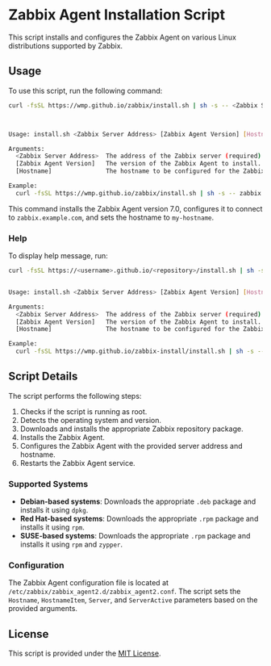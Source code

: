 
# Zabbix Agent Installation Script

This script installs and configures the Zabbix Agent on various Linux distributions supported by Zabbix.

## Usage

To use this script, run the following command:

```sh
curl -fsSL https://wmp.github.io/zabbix/install.sh | sh -s -- <Zabbix Server Address> [Zabbix Agent Version] [Hostname]



Usage: install.sh <Zabbix Server Address> [Zabbix Agent Version] [Hostname]

Arguments:
  <Zabbix Server Address>  The address of the Zabbix server (required).
  [Zabbix Agent Version]   The version of the Zabbix Agent to install. If not provided, the latest version will be used (optional).
  [Hostname]               The hostname to be configured for the Zabbix Agent. If not provided, the system hostname will be used (optional).

Example:
  curl -fsSL https://wmp.github.io/zabbix/install.sh | sh -s -- zabbix.example.com 7.0 my-hostname
```

This command installs the Zabbix Agent version 7.0, configures it to connect to `zabbix.example.com`, and sets the hostname to `my-hostname`.

### Help

To display help message, run:

```sh
curl -fsSL https://<username>.github.io/<repository>/install.sh | sh -s -- --help


Usage: install.sh <Zabbix Server Address> [Zabbix Agent Version] [Hostname]

Arguments:
  <Zabbix Server Address>  The address of the Zabbix server (required).
  [Zabbix Agent Version]   The version of the Zabbix Agent to install. If not provided, the latest version will be used (optional).
  [Hostname]               The hostname to be configured for the Zabbix Agent. If not provided, the system hostname will be used (optional).

Example:
  curl -fsSL https://wmp.github.io/zabbix-install/install.sh | sh -s -- zabbix.example.com 7.0 my-hostname
```


## Script Details

The script performs the following steps:

1. Checks if the script is running as root.
2. Detects the operating system and version.
3. Downloads and installs the appropriate Zabbix repository package.
4. Installs the Zabbix Agent.
5. Configures the Zabbix Agent with the provided server address and hostname.
6. Restarts the Zabbix Agent service.

### Supported Systems

- **Debian-based systems**: Downloads the appropriate `.deb` package and installs it using `dpkg`.
- **Red Hat-based systems**: Downloads the appropriate `.rpm` package and installs it using `rpm`.
- **SUSE-based systems**: Downloads the appropriate `.rpm` package and installs it using `rpm` and `zypper`.

### Configuration

The Zabbix Agent configuration file is located at `/etc/zabbix/zabbix_agent2.d/zabbix_agent2.conf`. The script sets the `Hostname`, `HostnameItem`, `Server`, and `ServerActive` parameters based on the provided arguments.

## License

This script is provided under the [MIT License](LICENSE).
